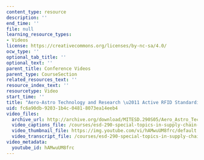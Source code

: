```yaml
---
content_type: resource
description: ''
end_time: ''
file: null
learning_resource_types:
- Videos
license: https://creativecommons.org/licenses/by-nc-sa/4.0/
ocw_type: ''
optional_tab_title: ''
optional_text: ''
parent_title: Conference Videos
parent_type: CourseSection
related_resources_text: ''
resource_index_text: ''
resourcetype: Video
start_time: ''
title: "Aero-Astro Technology and Research \u2011 Active RFID Standardization Pathway"
uid: fc6a90db-9203-1b4c-0481-8073ea14eeb4
video_files:
  archive_url: http://archive.org/download/MITESD.290S05/Aero_Astro_Technology_and-Research-Active_RFID_Std_Path-220k.mp4
  video_captions_file: /courses/esd-290-special-topics-in-supply-chain-management-spring-2005/2fd2abe9a6795afa8c6be47a249218e1_hAMwuUM8frc.vtt
  video_thumbnail_file: https://img.youtube.com/vi/hAMwuUM8frc/default.jpg
  video_transcript_file: /courses/esd-290-special-topics-in-supply-chain-management-spring-2005/70a66b22799889488dcdc8c18d6af4a5_hAMwuUM8frc.pdf
video_metadata:
  youtube_id: hAMwuUM8frc
---
```

